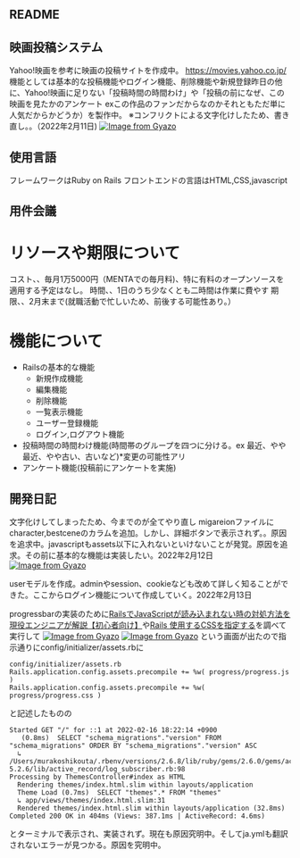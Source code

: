 ## README

## 映画投稿システム
Yahoo!映画を参考に映画の投稿サイトを作成中。 https://movies.yahoo.co.jp/  
機能としては基本的な投稿機能やログイン機能、削除機能や新規登録昨日の他に、Yahoo!映画に足りない「投稿時間の時間わけ」や「投稿の前になぜ、この映画を見たかのアンケート  exこの作品のファンだからなのかそれともただ単に人気だからかどうか）を製作中。
※コンフリクトによる文字化けしたため、書き直し。。（2022年2月11日)
[![Image from Gyazo](https://i.gyazo.com/d3ddaa6a47b5dfe3d8d1a9abbdbcef42.png)](https://gyazo.com/d3ddaa6a47b5dfe3d8d1a9abbdbcef42)　　　

## 使用言語
フレームワークはRuby on Rails フロントエンドの言語はHTML,CSS,javascript

## 用件会議
# リソースや期限について
コスト、、毎月1万5000円（MENTAでの毎月料)、特に有料のオープンソースを適用する予定はなし。
時間、、1日のうち少なくとも二時間は作業に費やす
期限、、2月末まで(就職活動で忙しいため、前後する可能性あり。）

# 機能について
- Railsの基本的な機能
    - 新規作成機能
    - 編集機能
    - 削除機能
    - 一覧表示機能
    - ユーザー登録機能
    - ログイン,ログアウト機能
- 投稿時間の時間わけ機能(時間帯のグループを四つに分ける。ex 最近、やや最近、やや古い、古いなど)*変更の可能性アリ
- アンケート機能(投稿前にアンケートを実施)


## 開発日記
文字化けしてしまったため、今までのが全てやり直し
migareionファイルにcharacter,bestceneのカラムを追加。しかし、詳細ボタンで表示されず。。原因を追求中。javascriptもassets以下に入れないといけないことが発覚。原因を追求。その前に基本的な機能は実装したい。2022年2月12日
[![Image from Gyazo](https://i.gyazo.com/82e478b84c15e7a86bd7e7bf1840b00f.png)](https://gyazo.com/82e478b84c15e7a86bd7e7bf1840b00f)

userモデルを作成。adminやsession、cookieなども改めて詳しく知ることができた。ここからログイン機能について作成していく。2022年2月13日

progressbarの実装のために[RailsでJavaScriptが読み込まれない時の対処方法を現役エンジニアが解説【初心者向け】](https://techacademy.jp/magazine/41310#3)や[Rails 使用するCSSを指定する](https://keruuweb.com/rails-%E4%BD%BF%E7%94%A8%E3%81%99%E3%82%8Bcss%E3%82%92%E6%8C%87%E5%AE%9A%E3%81%99%E3%82%8B/)を調べて実行して
[![Image from Gyazo](https://i.gyazo.com/a8ded7e24908fd17c65c076b8c0eedde.png)](https://gyazo.com/a8ded7e24908fd17c65c076b8c0eedde)
[![Image from Gyazo](https://i.gyazo.com/55f54d3a0be646fe540f264797e6f665.png)](https://gyazo.com/55f54d3a0be646fe540f264797e6f665)
という画面が出たので指示通りにconfig/initializer/assets.rbに

```
config/initializer/assets.rb
Rails.application.config.assets.precompile += %w( progress/progress.js )
Rails.application.config.assets.precompile += %w( progress/progress.css )
```


と記述したものの


```
Started GET "/" for ::1 at 2022-02-16 18:22:14 +0900
   (0.8ms)  SELECT "schema_migrations"."version" FROM "schema_migrations" ORDER BY "schema_migrations"."version" ASC
  ↳ /Users/murakoshikouta/.rbenv/versions/2.6.8/lib/ruby/gems/2.6.0/gems/activerecord-5.2.6/lib/active_record/log_subscriber.rb:98
Processing by ThemesController#index as HTML
  Rendering themes/index.html.slim within layouts/application
  Theme Load (0.7ms)  SELECT "themes".* FROM "themes"
  ↳ app/views/themes/index.html.slim:31
  Rendered themes/index.html.slim within layouts/application (32.8ms)
Completed 200 OK in 404ms (Views: 387.1ms | ActiveRecord: 4.6ms)
```
とターミナルで表示され、実装されず。現在も原因究明中。そしてja.ymlも翻訳されないエラーが見つかる。原因を究明中。





